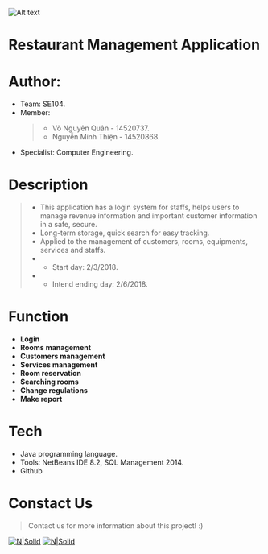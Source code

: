 ![Alt text](http://portal.uit.edu.vn/Styles/profi/images/logo186x150.png)
# Restaurant Management Application
# Author:
  -  Team: SE104.
  - Member:
    >- Võ Nguyên Quân - 14520737.
    >- Nguyễn Minh Thiện - 14520868.
  - Specialist: Computer Engineering.
# Description
  >- This application has a login system for staffs, helps users to manage revenue information and important customer information in a safe, secure.
  >- Long-term storage, quick search for easy tracking.
  >- Applied to the management of customers, rooms, equipments, services and staffs.
  >- - Start day: 2/3/2018.
  >- - Intend ending day: 2/6/2018.
# Function
  - **Login**
  - **Rooms management**
  - **Customers management**
  - **Services management**
  - **Room reservation**
  - **Searching rooms**
  - **Change regulations**
  - **Make report**
# Tech
  - Java programming language.
  - Tools: NetBeans IDE 8.2, SQL Management 2014.
  - Github
  
# Constact Us
>Contact us for more information about this project! :)

[![N|Solid](https://i.imgur.com/JxnaEYA.png)](https://plus.google.com/u/0/100092347712999359260) [![N|Solid](https://i.imgur.com/sO4jd9m.png)](https://www.facebook.com/thienthongthai96)
